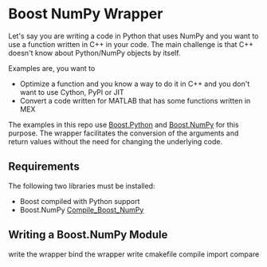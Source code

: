 # Boost NumPy Wrapper

Let's say you are writing a code in Python that uses NumPy and you want to use a function written in C++ in your code. The main challenge is that C++ doesn't know about Python/NumPy objects by itself.

Examples are, you want to

- Optimize a function and you know a way to do it in C++ and you don't want to use Cython, PyPI or JIT
- Convert a code written for MATLAB that has some functions written in MEX

The examples in this repo use [Boost.Python](http://www.boost.org/doc/libs/1_58_0/libs/python/doc/) and [Boost.NumPy](https://github.com/ndarray/Boost.NumPy) for this purpose. The wrapper facilitates the conversion of the arguments and return values without the need for changing the underlying code.

## Requirements
The following two libraries must be installed:
- Boost compiled with Python support
- Boost.NumPy [Compile_Boost_NumPy](http://www.edge.no/wiki/Compile_Boost_NumPy)

## Writing a Boost.NumPy Module
write the wrapper
bind the wrapper
write cmakefile
compile
import
compare
